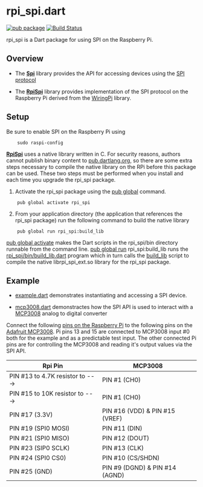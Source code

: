 # rpi_spi.dart

[![pub package](https://img.shields.io/pub/v/rpi_spi.svg)](https://pub.dartlang.org/packages/rpi_ic2)
[![Build Status](https://travis-ci.org/danrubel/rpi_spi.dart.svg?branch=master)](https://travis-ci.org/danrubel/rpi_spi.dart)

rpi_spi is a Dart package for using SPI on the Raspberry Pi.

## Overview

 * The [__Spi__](lib/spi.dart) library provides the API for accessing devices
   using the [SPI protocol](https://en.wikipedia.org/wiki/Serial_Peripheral_Interface)

 * The [__RpiSpi__](lib/rpi_spi.dart) library provides implementation of
   the SPI protocol on the Raspberry Pi derived from the [WiringPi](http://wiringpi.com/) library.

## Setup

Be sure to enable SPI on the Raspberry Pi using
```
    sudo raspi-config
```

[__RpiSpi__](lib/rpi_spi.dart) uses a native library written in C.
For security reasons, authors cannot publish binary content
to [pub.dartlang.org](https://pub.dartlang.org/), so there are some extra
steps necessary to compile the native library on the RPi before this package
can be used. These two steps must be performed when you install and each time
you upgrade the rpi_spi package.

1) Activate the rpi_spi package using the
[pub global](https://www.dartlang.org/tools/pub/cmd/pub-global.html) command.
```
    pub global activate rpi_spi
```

2) From your application directory (the application that references
the rpi_spi package) run the following command to build the native library
```
    pub global run rpi_spi:build_lib
```

[pub global activate](https://www.dartlang.org/tools/pub/cmd/pub-global.html#activating-a-package)
makes the Dart scripts in the rpi_spi/bin directory runnable
from the command line.
[pub global run](https://www.dartlang.org/tools/pub/cmd/pub-global.html#running-a-script)
rpi_spi:build_lib runs the [rpi_spi/bin/build_lib.dart](bin/build_lib.dart)
program which in turn calls the [build_lib](lib/src/native/build_lib) script
to compile the native librpi_spi_ext.so library for the rpi_spi package.

## Example

 * [example.dart](example/example.dart) demonstrates instantiating and accessing a SPI device.

 * [mcp3008.dart](example/mcp3008.dart) demonstractes how the SPI API is used
   to interact with a [MCP3008](https://cdn-shop.adafruit.com/datasheets/MCP3008.pdf)
   analog to digital converter

Connect the following [pins on the Raspberry Pi](https://www.raspberrypi.org/documentation/usage/gpio/)
to the following pins on the [Adafruit MCP3008](https://www.adafruit.com/product/856).
Pi pins 13 and 15 are connected to MCP3008 input #0 both for the example and as a predictable test input.
The other connected Pi pins are for controlling the MCP3008 and reading it's output values via the SPI API.

| Rpi Pin                            | MCP3008                         |
| ---------------------------------- | ------------------------------- |
| PIN #13 to 4.7K resistor to --->   | PIN #1 (CH0)                    |
| PIN #15 to 10K resistor to --->    | PIN #1 (CH0)                    |
| PIN #17 (3.3V)                     | PIN #16 (VDD) & PIN #15 (VREF)  |
| PIN #19 (SPI0 MOSI)                | PIN #11 (DIN)                   |
| PIN #21 (SPI0 MISO)                | PIN #12 (DOUT)                  |
| PIN #23 (SIP0 SCLK)                | PIN #13 (CLK)                   |
| PIN #24 (SPI0 CS0)                 | PIN #10 (CS/SHDN)               |
| PIN #25 (GND)                      | PIN #9 (DGND) & PIN #14 (AGND)  |
